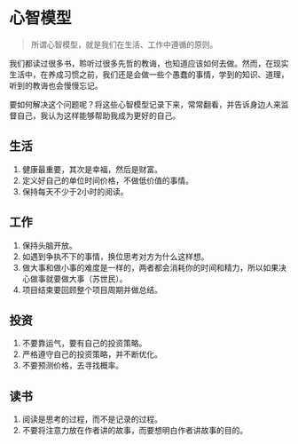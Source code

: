 # 心智模型

> 所谓心智模型，就是我们在生活、工作中遵循的原则。

我们都读过很多书，聆听过很多先哲的教诲，也知道应该如何去做。然而，在现实生活中，在养成习惯之前，我们还是会做一些个愚蠢的事情，学到的知识、道理，听到的教诲也会慢慢忘记。

要如何解决这个问题呢？将这些心智模型记录下来，常常翻看，并告诉身边人来监督自己，我认为这样能够帮助我成为更好的自己。

## 生活

1. 健康最重要，其次是幸福，然后是财富。
3. 定义好自己的单位时间价格，不做低价值的事情。
4. 保持每天不少于2小时的阅读。

## 工作

1. 保持头脑开放。
2. 如遇到争执不下的事情，换位思考对方为什么这样想。
3. 做大事和做小事的难度是一样的，两者都会消耗你的时间和精力，所以如果决心做事就要做大事（苏世民）。
4. 项目结束要回顾整个项目周期并做总结。

## 投资

1. 不要靠运气，要有自己的投资策略。
2. 严格遵守自己的投资策略，并不断优化。
3. 不要预测价格，去寻找概率。

## 读书

1. 阅读是思考的过程，而不是记录的过程。
2. 不要将注意力放在作者讲的故事，而要想明白作者讲故事的目的。